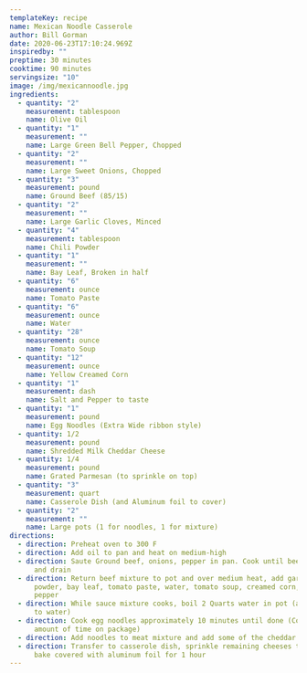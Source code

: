 ```yaml
---
templateKey: recipe
name: Mexican Noodle Casserole
author: Bill Gorman
date: 2020-06-23T17:10:24.969Z
inspiredby: ""
preptime: 30 minutes
cooktime: 90 minutes
servingsize: "10"
image: /img/mexicannoodle.jpg
ingredients:
  - quantity: "2"
    measurement: tablespoon
    name: Olive Oil
  - quantity: "1"
    measurement: ""
    name: Large Green Bell Pepper, Chopped
  - quantity: "2"
    measurement: ""
    name: Large Sweet Onions, Chopped
  - quantity: "3"
    measurement: pound
    name: Ground Beef (85/15)
  - quantity: "2"
    measurement: ""
    name: Large Garlic Cloves, Minced
  - quantity: "4"
    measurement: tablespoon
    name: Chili Powder
  - quantity: "1"
    measurement: ""
    name: Bay Leaf, Broken in half
  - quantity: "6"
    measurement: ounce
    name: Tomato Paste
  - quantity: "6"
    measurement: ounce
    name: Water
  - quantity: "28"
    measurement: ounce
    name: Tomato Soup
  - quantity: "12"
    measurement: ounce
    name: Yellow Creamed Corn
  - quantity: "1"
    measurement: dash
    name: Salt and Pepper to taste
  - quantity: "1"
    measurement: pound
    name: Egg Noodles (Extra Wide ribbon style)
  - quantity: 1/2
    measurement: pound
    name: Shredded Milk Cheddar Cheese
  - quantity: 1/4
    measurement: pound
    name: Grated Parmesan (to sprinkle on top)
  - quantity: "3"
    measurement: quart
    name: Casserole Dish (and Aluminum foil to cover)
  - quantity: "2"
    measurement: ""
    name: Large pots (1 for noodles, 1 for mixture)
directions:
  - direction: Preheat oven to 300 F
  - direction: Add oil to pan and heat on medium-high
  - direction: Saute Ground beef, onions, pepper in pan. Cook until beef is brown
      and drain
  - direction: Return beef mixture to pot and over medium heat, add garlic, chili
      powder, bay leaf, tomato paste, water, tomato soup, creamed corn, salt and
      pepper
  - direction: While sauce mixture cooks, boil 2 Quarts water in pot (add 2 tsp salt
      to water)
  - direction: Cook egg noodles approximately 10 minutes until done (Cook the least
      amount of time on package)
  - direction: Add noodles to meat mixture and add some of the cheddar cheese
  - direction: Transfer to casserole dish, sprinkle remaining cheeses to cover top,
      bake covered with aluminum foil for 1 hour
---
```

